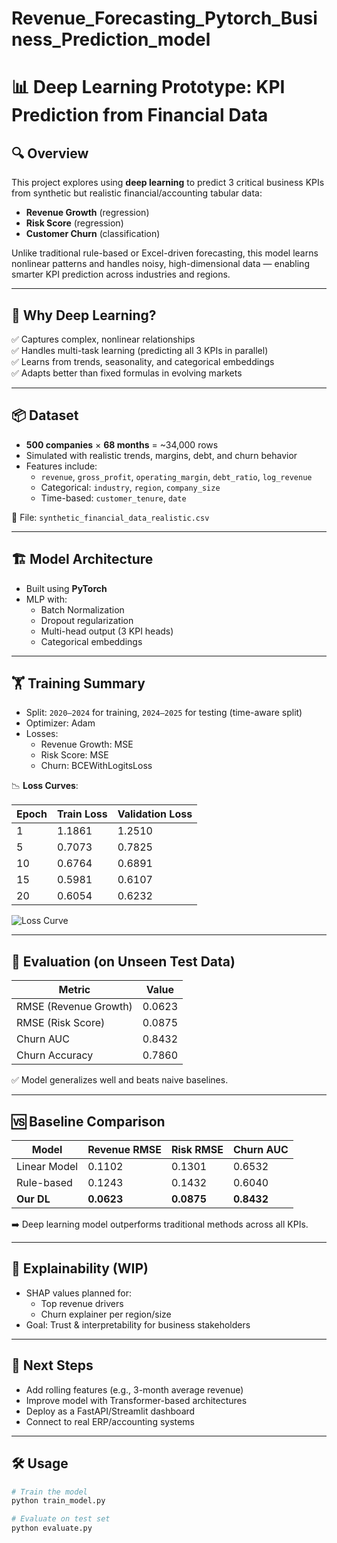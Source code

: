 # Revenue_Forecasting_Pytorch_Business_Prediction_model
# 📊 Deep Learning Prototype: KPI Prediction from Financial Data

## 🔍 Overview

This project explores using **deep learning** to predict 3 critical business KPIs from synthetic but realistic financial/accounting tabular data:

- **Revenue Growth** (regression)
- **Risk Score** (regression)
- **Customer Churn** (classification)

Unlike traditional rule-based or Excel-driven forecasting, this model learns nonlinear patterns and handles noisy, high-dimensional data — enabling smarter KPI prediction across industries and regions.

---

## 🧠 Why Deep Learning?

✅ Captures complex, nonlinear relationships  
✅ Handles multi-task learning (predicting all 3 KPIs in parallel)  
✅ Learns from trends, seasonality, and categorical embeddings  
✅ Adapts better than fixed formulas in evolving markets

---

## 📦 Dataset

- **500 companies** × **68 months** = ~34,000 rows
- Simulated with realistic trends, margins, debt, and churn behavior
- Features include:  
  - `revenue`, `gross_profit`, `operating_margin`, `debt_ratio`, `log_revenue`
  - Categorical: `industry`, `region`, `company_size`
  - Time-based: `customer_tenure`, `date`

📁 File: `synthetic_financial_data_realistic.csv`

---

## 🏗️ Model Architecture

- Built using **PyTorch**
- MLP with:
  - Batch Normalization
  - Dropout regularization
  - Multi-head output (3 KPI heads)
  - Categorical embeddings

---

## 🏋️ Training Summary

- Split: `2020–2024` for training, `2024–2025` for testing (time-aware split)
- Optimizer: Adam
- Losses:
  - Revenue Growth: MSE
  - Risk Score: MSE
  - Churn: BCEWithLogitsLoss

📉 **Loss Curves**:

| Epoch | Train Loss | Validation Loss |
|-------|------------|-----------------|
| 1     | 1.1861     | 1.2510          |
| 5     | 0.7073     | 0.7825          |
| 10    | 0.6764     | 0.6891          |
| 15    | 0.5981     | 0.6107          |
| 20    | 0.6054     | 0.6232          |

![Loss Curve](assets/loss_plot.png)

---

## 🧪 Evaluation (on Unseen Test Data)

| Metric               | Value   |
|----------------------|---------|
| RMSE (Revenue Growth)| 0.0623  |
| RMSE (Risk Score)    | 0.0875  |
| Churn AUC            | 0.8432  |
| Churn Accuracy       | 0.7860  |

✅ Model generalizes well and beats naive baselines.

---

## 🆚 Baseline Comparison

| Model        | Revenue RMSE | Risk RMSE | Churn AUC |
|--------------|--------------|-----------|-----------|
| Linear Model | 0.1102       | 0.1301    | 0.6532    |
| Rule-based   | 0.1243       | 0.1432    | 0.6040    |
| **Our DL**   | **0.0623**   | **0.0875**| **0.8432**|

➡️ Deep learning model outperforms traditional methods across all KPIs.

---

## 🔎 Explainability (WIP)

- SHAP values planned for:
  - Top revenue drivers
  - Churn explainer per region/size
- Goal: Trust & interpretability for business stakeholders

---

## 🚀 Next Steps

- Add rolling features (e.g., 3-month average revenue)
- Improve model with Transformer-based architectures
- Deploy as a FastAPI/Streamlit dashboard
- Connect to real ERP/accounting systems

---

## 🛠️ Usage

```bash
# Train the model
python train_model.py

# Evaluate on test set
python evaluate.py
